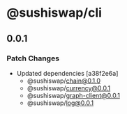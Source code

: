 # @sushiswap/cli

## 0.0.1

### Patch Changes

- Updated dependencies [a38f2e6a]
  - @sushiswap/chain@0.1.0
  - @sushiswap/currency@0.0.1
  - @sushiswap/graph-client@0.0.1
  - @sushiswap/log@0.0.1
